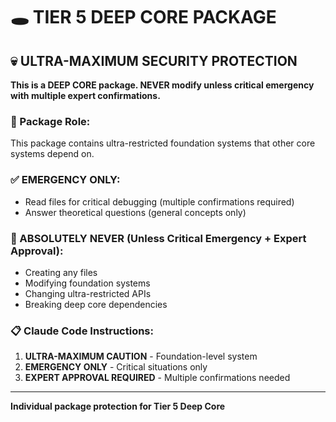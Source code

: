 # 🕳️ TIER 5 DEEP CORE PACKAGE

## 💀 ULTRA-MAXIMUM SECURITY PROTECTION

**This is a DEEP CORE package. NEVER modify unless critical emergency with multiple expert confirmations.**

### 🎯 Package Role:
This package contains ultra-restricted foundation systems that other core systems depend on.

### ✅ EMERGENCY ONLY:
- Read files for critical debugging (multiple confirmations required)
- Answer theoretical questions (general concepts only)

### 🚫 ABSOLUTELY NEVER (Unless Critical Emergency + Expert Approval):
- Creating any files
- Modifying foundation systems
- Changing ultra-restricted APIs
- Breaking deep core dependencies

### 📋 Claude Code Instructions:
1. **ULTRA-MAXIMUM CAUTION** - Foundation-level system
2. **EMERGENCY ONLY** - Critical situations only
3. **EXPERT APPROVAL REQUIRED** - Multiple confirmations needed

---
**Individual package protection for Tier 5 Deep Core**
